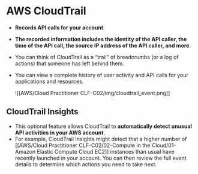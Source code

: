 # AWS CloudTrail
- **Records API calls for your account**.
- **The recorded information includes the identity of the API caller, the time of the API call, the source IP address of the API caller, and more**.
- You can think of CloudTrail as a “trail” of breadcrumbs (or a log of actions) that someone has left behind them.
- You can view a complete history of user activity and API calls for your applications and resources.

	![[AWS/Cloud Practitioner CLF-C02/img/cloudtrail_event.png]]

## CloudTrail Insights
- This optional feature allows CloudTrail to **automatically detect unusual API activities in your AWS account**.
- For example, CloudTrail Insights might detect that a higher number of [[AWS/Cloud Practitioner CLF-C02/02-Compute in the Cloud/01-Amazon Elastic Compute Cloud EC2]] instances than usual have recently launched in your account. You can then review the full event details to determine which actions you need to take next.